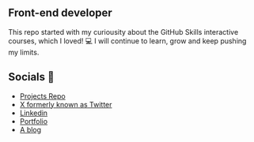 ## Front-end developer

This repo started with my curiousity about the GitHub Skills interactive courses, which I loved! :computer:
I will continue to learn, grow and keep pushing my limits.

## Socials :handshake:

- [Projects Repo](https://github.com/webshuriken)
- [X formerly known as Twitter](https://twitter.com/webshuriken)
- [Linkedin](https://www.linkedin.com/in/carlos-e-alford/)
- [Portfolio](https://carlosealford.com)
- [A blog](https://github.com/carlosealford)
